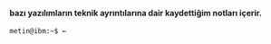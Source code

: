 __bazı yazılımların teknik ayrıntılarına dair kaydettiğim notları içerir.__
<br><br><code>metin@ibm:~$ &larr; </code>
